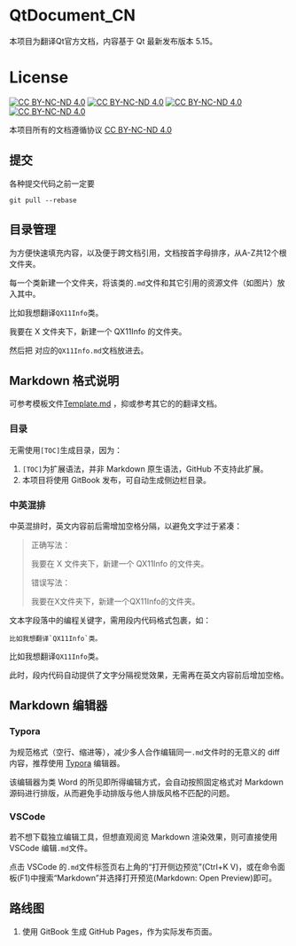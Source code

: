 # QtDocument_CN

本项目为翻译Qt官方文档，内容基于 Qt 最新发布版本 5.15。

# License
[![CC BY-NC-ND 4.0](https://creativecommons.org/images/deed/svg/cc_blue.svg)](https://creativecommons.org/licenses/by-nc-nd/4.0/deed.zh)
[![CC BY-NC-ND 4.0](https://creativecommons.org/images/deed/svg/attribution_icon_blue.svg)](https://creativecommons.org/licenses/by-nc-nd/4.0/deed.zh)
[![CC BY-NC-ND 4.0](https://creativecommons.org/images/deed/svg/nc_blue.svg)](https://creativecommons.org/licenses/by-nc-nd/4.0/deed.zh)
[![CC BY-NC-ND 4.0](https://creativecommons.org/images/deed/svg/nd_blue.svg)](https://creativecommons.org/licenses/by-nc-nd/4.0/deed.zh)

本项目所有的文档遵循协议 [CC BY-NC-ND 4.0](https://creativecommons.org/licenses/by-nc-nd/4.0/deed.zh) 

## 提交

各种提交代码之前一定要

```shell
git pull --rebase
```

## 目录管理

为方便快速填充内容，以及便于跨文档引用，文档按首字母排序，从A-Z共12个根文件夹。

每一个类新建一个文件夹，将该类的`.md`文件和其它引用的资源文件（如图片）放入其中。


比如我想翻译`QX11Info`类。

我要在 X 文件夹下，新建一个 QX11Info 的文件夹。

然后把 对应的`QX11Info.md`文档放进去。

## Markdown 格式说明

可参考模板文件[Template.md](Template.md) ，抑或参考其它的的翻译文档。

### 目录

无需使用`[TOC]`生成目录，因为：
1. `[TOC]`为扩展语法，并非 Markdown 原生语法，GitHub 不支持此扩展。
2. 本项目将使用 GitBook 发布，可自动生成侧边栏目录。

### 中英混排

中英混排时，英文内容前后需增加空格分隔，以避免文字过于紧凑：
> 正确写法：
>
> 我要在 X 文件夹下，新建一个 QX11Info 的文件夹。
>
> 错误写法：
>
> 我要在X文件夹下，新建一个QX11Info的文件夹。

文本字段落中的编程关键字，需用段内代码格式包裹，如：
```text
比如我想翻译`QX11Info`类。
```
比如我想翻译`QX11Info`类。

此时，段内代码自动提供了文字分隔视觉效果，无需再在英文内容前后增加空格。

## Markdown 编辑器

### Typora

为规范格式（空行、缩进等），减少多人合作编辑同一`.md`文件时的无意义的 diff 内容，推荐使用 [Typora](https://typora.io/) 编辑器。

该编辑器为类 Word 的所见即所得编辑方式，会自动按照固定格式对 Markdown 源码进行排版，从而避免手动排版与他人排版风格不匹配的问题。

### VSCode

若不想下载独立编辑工具，但想直观阅览 Markdown 渲染效果，则可直接使用 VSCode 编辑`.md`文件。

点击 VSCode 的`.md`文件标签页右上角的“打开侧边预览”(Ctrl+K V)，或在命令面板(F1)中搜索“Markdown”并选择打开预览(Markdown: Open Preview)即可。

## 路线图

1. 使用 GitBook 生成 GitHub Pages，作为实际发布页面。
